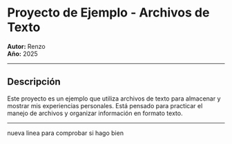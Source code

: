 # Proyecto de Ejemplo - Archivos de Texto

**Autor:** Renzo  
**Año:** 2025

---

## Descripción

Este proyecto es un ejemplo que utiliza archivos de texto para almacenar y mostrar mis experiencias personales. Está pensado para practicar el manejo de archivos y organizar información en formato texto.

---

nueva linea para comprobar si hago bien




